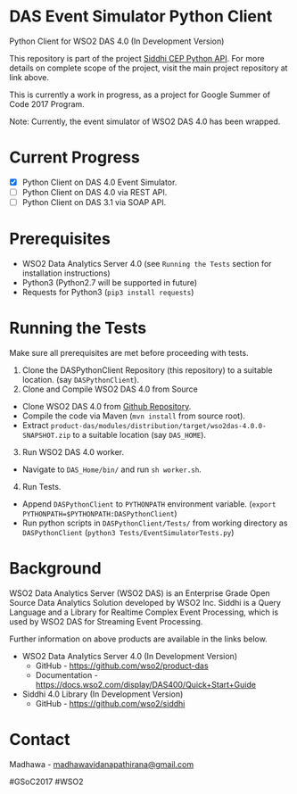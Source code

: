 # DAS Event Simulator Python Client
Python Client for WSO2 DAS 4.0 (In Development Version)

This repository is part of the project [Siddhi CEP Python API](https://github.com/madhawav/SiddhiCEPPythonAPI). For more details on complete scope of the project, visit the main project repository at link above.

This is currently a work in progress, as a project for Google Summer of Code 2017 Program.

Note: Currently, the event simulator of WSO2 DAS 4.0 has been wrapped.

# Current Progress
- [x] Python Client on DAS 4.0 Event Simulator.
- [ ] Python Client on DAS 4.0 via REST API.
- [ ] Python Client on DAS 3.1 via SOAP API.

# Prerequisites
- WSO2 Data Analytics Server 4.0 (see `Running the Tests` section for installation instructions)
- Python3 (Python2.7 will be supported in future)
- Requests for Python3 (`pip3 install requests`)

# Running the Tests
Make sure all prerequisites are met before proceeding with tests.

1) Clone the DASPythonClient Repository (this repository) to a suitable location. (say `DASPythonClient`).
2) Clone and Compile WSO2 DAS 4.0 from Source
 - Clone WSO2 DAS 4.0 from [Github Repository](https://github.com/wso2/product-das).
 - Compile the code via Maven (`mvn install` from source root).
 - Extract `product-das/modules/distribution/target/wso2das-4.0.0-SNAPSHOT.zip` to a suitable location (say `DAS_HOME`).
3) Run WSO2 DAS 4.0 worker.
 - Navigate to `DAS_Home/bin/` and run `sh worker.sh`.
4) Run Tests.
 - Append `DASPythonClient` to `PYTHONPATH` environment variable. (`export PYTHONPATH=$PYTHONPATH:DASPythonClient`)
 - Run python scripts in `DASPythonClient/Tests/` from working directory as `DASPythonClient` (`python3 Tests/EventSimulatorTests.py`)
 
# Background

WSO2 Data Analytics Server (WSO2 DAS) is an Enterprise Grade Open Source Data Analytics Solution developed by WSO2 Inc. Siddhi is a Query Language and a Library for Realtime Complex Event Processing, which is used by WSO2 DAS for Streaming Event Processing.

Further information on above products are available in the links below.

* WSO2 Data Analytics Server 4.0 (In Development Version)
  - GitHub - https://github.com/wso2/product-das
  - Documentation - https://docs.wso2.com/display/DAS400/Quick+Start+Guide
* Siddhi 4.0 Library (In Development Version)
  - GitHub - https://github.com/wso2/siddhi

# Contact

Madhawa - madhawavidanapathirana@gmail.com

#GSoC2017 #WSO2
